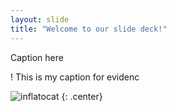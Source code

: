 ```yaml
---
layout: slide
title: "Welcome to our slide deck!"
---
```


Caption here

! This is my caption for evidenc

![inflatocat](https://octodex.github.com/images/inflatocat.png)
{: .center}

